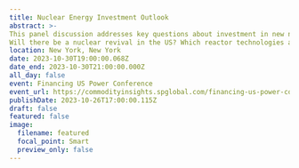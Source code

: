 ```yaml
---
title: Nuclear Energy Investment Outlook
abstract: >-
This panel discussion addresses key questions about investment in new nuclear energy. 
Will there be a nuclear revival in the US? Which reactor technologies are in play? What’s the potential timeline for demonstration and development? How do the economics look?
location: New York, New York
date: 2023-10-30T19:00:00.068Z
date_end: 2023-10-30T21:00:00.000Z
all_day: false
event: Financing US Power Conference
event_url: https://commodityinsights.spglobal.com/financing-us-power-conference.html
publishDate: 2023-10-26T17:00:00.115Z
draft: false
featured: false
image:
  filename: featured
  focal_point: Smart
  preview_only: false
---
```

